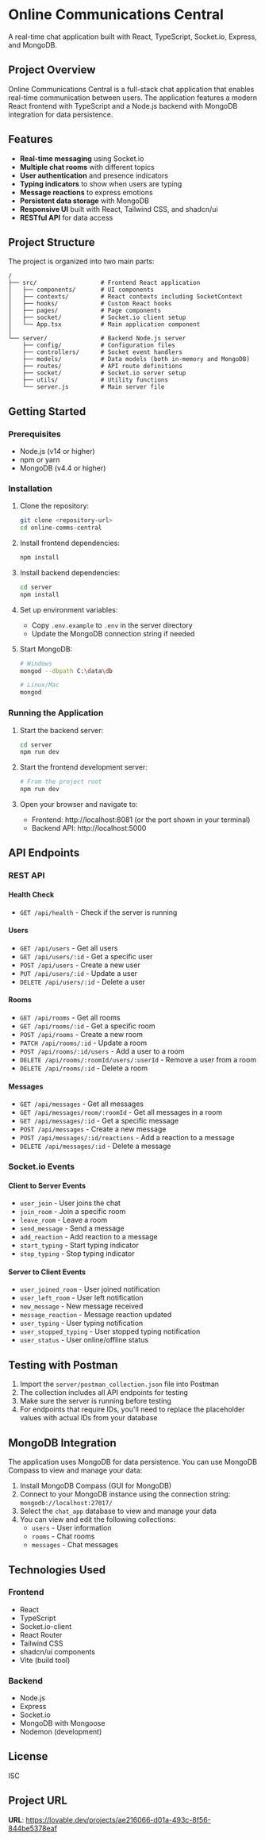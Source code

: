 # Online Communications Central

A real-time chat application built with React, TypeScript, Socket.io, Express, and MongoDB.

## Project Overview

Online Communications Central is a full-stack chat application that enables real-time communication between users. The application features a modern React frontend with TypeScript and a Node.js backend with MongoDB integration for data persistence.

## Features

- **Real-time messaging** using Socket.io
- **Multiple chat rooms** with different topics
- **User authentication** and presence indicators
- **Typing indicators** to show when users are typing
- **Message reactions** to express emotions
- **Persistent data storage** with MongoDB
- **Responsive UI** built with React, Tailwind CSS, and shadcn/ui
- **RESTful API** for data access

## Project Structure

The project is organized into two main parts:

```
/
├── src/                  # Frontend React application
│   ├── components/       # UI components
│   ├── contexts/         # React contexts including SocketContext
│   ├── hooks/            # Custom React hooks
│   ├── pages/            # Page components
│   ├── socket/           # Socket.io client setup
│   └── App.tsx           # Main application component
│
└── server/               # Backend Node.js server
    ├── config/           # Configuration files
    ├── controllers/      # Socket event handlers
    ├── models/           # Data models (both in-memory and MongoDB)
    ├── routes/           # API route definitions
    ├── socket/           # Socket.io server setup
    ├── utils/            # Utility functions
    └── server.js         # Main server file
```

## Getting Started

### Prerequisites

- Node.js (v14 or higher)
- npm or yarn
- MongoDB (v4.4 or higher)

### Installation

1. Clone the repository:
   ```bash
   git clone <repository-url>
   cd online-comms-central
   ```

2. Install frontend dependencies:
   ```bash
   npm install
   ```

3. Install backend dependencies:
   ```bash
   cd server
   npm install
   ```

4. Set up environment variables:
   - Copy `.env.example` to `.env` in the server directory
   - Update the MongoDB connection string if needed

5. Start MongoDB:
   ```bash
   # Windows
   mongod --dbpath C:\data\db
   
   # Linux/Mac
   mongod
   ```

### Running the Application

1. Start the backend server:
   ```bash
   cd server
   npm run dev
   ```

2. Start the frontend development server:
   ```bash
   # From the project root
   npm run dev
   ```

3. Open your browser and navigate to:
   - Frontend: http://localhost:8081 (or the port shown in your terminal)
   - Backend API: http://localhost:5000

## API Endpoints

### REST API

#### Health Check
- `GET /api/health` - Check if the server is running

#### Users
- `GET /api/users` - Get all users
- `GET /api/users/:id` - Get a specific user
- `POST /api/users` - Create a new user
- `PUT /api/users/:id` - Update a user
- `DELETE /api/users/:id` - Delete a user

#### Rooms
- `GET /api/rooms` - Get all rooms
- `GET /api/rooms/:id` - Get a specific room
- `POST /api/rooms` - Create a new room
- `PATCH /api/rooms/:id` - Update a room
- `POST /api/rooms/:id/users` - Add a user to a room
- `DELETE /api/rooms/:roomId/users/:userId` - Remove a user from a room
- `DELETE /api/rooms/:id` - Delete a room

#### Messages
- `GET /api/messages` - Get all messages
- `GET /api/messages/room/:roomId` - Get all messages in a room
- `GET /api/messages/:id` - Get a specific message
- `POST /api/messages` - Create a new message
- `POST /api/messages/:id/reactions` - Add a reaction to a message
- `DELETE /api/messages/:id` - Delete a message

### Socket.io Events

#### Client to Server Events
- `user_join` - User joins the chat
- `join_room` - Join a specific room
- `leave_room` - Leave a room
- `send_message` - Send a message
- `add_reaction` - Add reaction to a message
- `start_typing` - Start typing indicator
- `stop_typing` - Stop typing indicator

#### Server to Client Events
- `user_joined_room` - User joined notification
- `user_left_room` - User left notification
- `new_message` - New message received
- `message_reaction` - Message reaction updated
- `user_typing` - User typing notification
- `user_stopped_typing` - User stopped typing notification
- `user_status` - User online/offline status

## Testing with Postman

1. Import the `server/postman_collection.json` file into Postman
2. The collection includes all API endpoints for testing
3. Make sure the server is running before testing
4. For endpoints that require IDs, you'll need to replace the placeholder values with actual IDs from your database

## MongoDB Integration

The application uses MongoDB for data persistence. You can use MongoDB Compass to view and manage your data:

1. Install MongoDB Compass (GUI for MongoDB)
2. Connect to your MongoDB instance using the connection string: `mongodb://localhost:27017/`
3. Select the `chat_app` database to view and manage your data
4. You can view and edit the following collections:
   - `users` - User information
   - `rooms` - Chat rooms
   - `messages` - Chat messages

## Technologies Used

### Frontend
- React
- TypeScript
- Socket.io-client
- React Router
- Tailwind CSS
- shadcn/ui components
- Vite (build tool)

### Backend
- Node.js
- Express
- Socket.io
- MongoDB with Mongoose
- Nodemon (development)

## License

ISC

## Project URL

**URL**: https://lovable.dev/projects/ae216066-d01a-493c-8f56-844be5378eaf
